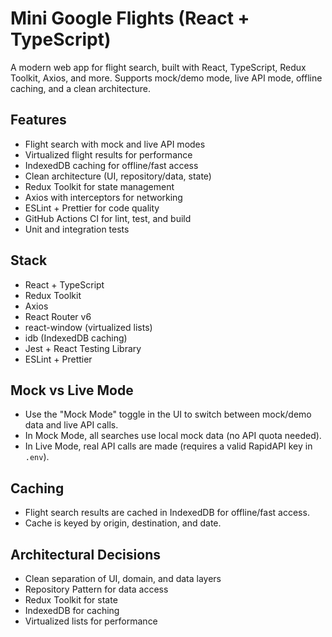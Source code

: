 # Mini Google Flights (React + TypeScript)

A modern web app for flight search, built with React, TypeScript, Redux Toolkit, Axios, and more. Supports mock/demo mode, live API mode, offline caching, and a clean architecture.

## Features

- Flight search with mock and live API modes
- Virtualized flight results for performance
- IndexedDB caching for offline/fast access
- Clean architecture (UI, repository/data, state)
- Redux Toolkit for state management
- Axios with interceptors for networking
- ESLint + Prettier for code quality
- GitHub Actions CI for lint, test, and build
- Unit and integration tests

## Stack

- React + TypeScript
- Redux Toolkit
- Axios
- React Router v6
- react-window (virtualized lists)
- idb (IndexedDB caching)
- Jest + React Testing Library
- ESLint + Prettier

## Mock vs Live Mode

- Use the "Mock Mode" toggle in the UI to switch between mock/demo data and live API calls.
- In Mock Mode, all searches use local mock data (no API quota needed).
- In Live Mode, real API calls are made (requires a valid RapidAPI key in `.env`).

## Caching

- Flight search results are cached in IndexedDB for offline/fast access.
- Cache is keyed by origin, destination, and date.

## Architectural Decisions

- Clean separation of UI, domain, and data layers
- Repository Pattern for data access
- Redux Toolkit for state
- IndexedDB for caching
- Virtualized lists for performance
